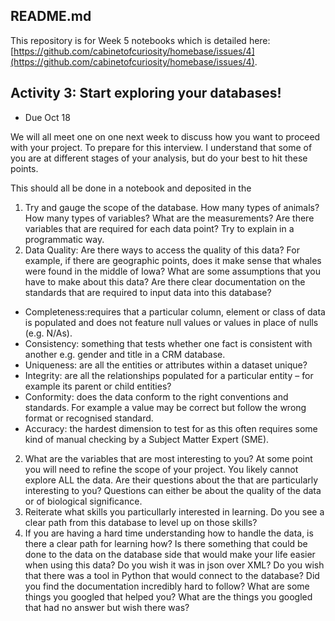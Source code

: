## README.md

This repository is for Week 5 notebooks which is detailed here: [https://github.com/cabinetofcuriosity/homebase/issues/4](https://github.com/cabinetofcuriosity/homebase/issues/4).


## Activity 3: Start exploring your databases! 

- Due Oct 18

We will all meet one on one next week to discuss how you want to proceed with your project. To prepare for this interview. I understand that some of you are at different stages of your analysis, but do your best to hit these points.

This should all be done in a notebook and deposited in the 

1. Try and gauge the scope of the database.  How many types of animals? How many types of variables?  What are the measurements? Are there variables that are required for each data point? Try to explain in a programmatic way.
2. Data Quality: Are there ways to access the quality of this data?  For example, if there are geographic points, does it make sense that whales were found in the middle of Iowa? What are some assumptions that you have to make about this data? Are there clear documentation on the standards that are required to input data into this database? 

- Completeness:requires that a particular column, element or class of data is populated and does not feature null values or values in place of nulls (e.g. N/As).
- Consistency: something that tests whether one fact is consistent with another e.g. gender and title in a CRM database.
- Uniqueness: are all the entities or attributes within a dataset unique?
- Integrity: are all the relationships populated for a particular entity – for example its parent or child entities?
- Conformity: does the data conform to the right conventions and standards.  For example a value may be correct but follow the wrong format or recognised standard.
- Accuracy: the hardest dimension to test for as this often requires some kind of manual checking by a Subject Matter Expert (SME).

2.  What are the variables that are most interesting to you? At some point you will need to refine the scope of your project. You likely cannot explore ALL the data.  Are their questions about the that are particularly interesting to you? Questions can either be about the quality of the data or of biological significance. 
3. Reiterate what skills you particullarly interested in learning. Do you see a clear path from this database to level up on those skills? 
4. If you are having a hard time understanding how to handle the data, is there a clear path for learning how? Is there something that could be done to the data on the database side that would make your life easier when using this data? Do you wish it was in json over XML? Do you wish that there was a tool in Python that would connect to the database?  Did you find the documentation incredibly hard to follow? What are some things you googled that helped you?  What are the things you googled that had no answer but wish there was? 